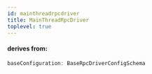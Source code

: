 ```yaml
---
id: mainthreadrpcdriver
title: MainThreadRpcDriver
toplevel: true
---
```


#### derives from:

```js
baseConfiguration: BaseRpcDriverConfigSchema
```
